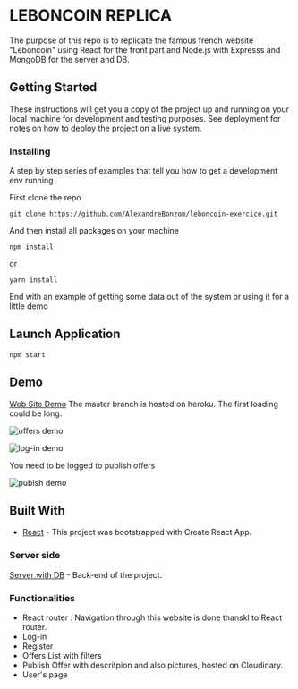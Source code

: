 # LEBONCOIN REPLICA

The purpose of this repo is to replicate the famous french website "Leboncoin" using React for the front part and Node.js with Expresss and MongoDB for the server and DB.


## Getting Started

These instructions will get you a copy of the project up and running on your local machine for development and testing purposes. See deployment for notes on how to deploy the project on a live system.

### Installing

A step by step series of examples that tell you how to get a development env running

First clone the repo

```
git clone https://github.com/AlexandreBonzom/leboncoin-exercice.git 
```

And then install all packages on your machine

```
npm install
```

or

```
yarn install
```

End with an example of getting some data out of the system or using it for a little demo

## Launch Application

```
npm start
```

## Demo

[Web Site Demo](https://leboncoin-client-replica.herokuapp.com/) The master branch is hosted on heroku. The first loading could be long.

<p align="center">
  
![offers demo](https://media.giphy.com/media/lTdEGENVXKJVBtF0O9/giphy.gif)

![log-in demo](https://media.giphy.com/media/QVssx6m68LK2M5Yzpx/giphy.gif) 

You need to be logged to publish offers

![pubish demo](https://media.giphy.com/media/LkSmkBlPSmuUuVj53Z/giphy.gif)
</p>

## Built With

- [React](https://reactjs.org/) - This project was bootstrapped with Create React App.


### Server side

[Server with DB](https://github.com/AlexandreBonzom/leboncoin-api) - Back-end of the project.


### Functionalities
* React  router : Navigation through this website is done thanskl to React router.
* Log-in  
* Register
* Offers List with filters 
* Publish Offer with descritpion and also pictures, hosted on Cloudinary.
* User's page


